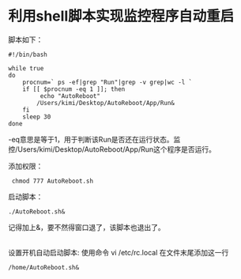 # 利用shell脚本实现监控程序自动重启


脚本如下：
```
#!/bin/bash  
  
while true  
do   
    procnum=` ps -ef|grep "Run"|grep -v grep|wc -l ` 
    if [[ $procnum -eq 1 ]]; then
         echo "AutoReboot"
        /Users/kimi/Desktop/AutoReboot/App/Run&  
    fi
    sleep 30
done  
```
-eq意思是等于1，用于判断该Run是否还在运行状态。监控/Users/kimi/Desktop/AutoReboot/App/Run这个程序是否运行。

添加权限：
```
 chmod 777 AutoReboot.sh
```
启动脚本：
```
./AutoReboot.sh&
```
记得加上&，要不然得窗口退了，该脚本也退出了。

\
设置开机自动启动脚本:
 使用命令 vi  /etc/rc.local 在文件末尾添加这一行  
```
/home/AutoReboot.sh&
```